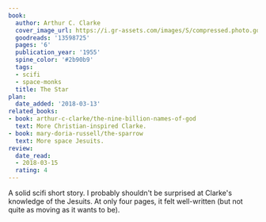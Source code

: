 ```yaml
---
book:
  author: Arthur C. Clarke
  cover_image_url: https://i.gr-assets.com/images/S/compressed.photo.goodreads.com/books/1451214185l/13598725._SX98_.jpg
  goodreads: '13598725'
  pages: '6'
  publication_year: '1955'
  spine_color: '#2b90b9'
  tags:
  - scifi
  - space-monks
  title: The Star
plan:
  date_added: '2018-03-13'
related_books:
- book: arthur-c-clarke/the-nine-billion-names-of-god
  text: More Christian-inspired Clarke.
- book: mary-doria-russell/the-sparrow
  text: More space Jesuits.
review:
  date_read:
  - 2018-03-15
  rating: 4
---
```


A solid scifi short story. I probably shouldn't be surprised at Clarke's knowledge of the Jesuits. At only four pages,
it felt well-written (but not quite as moving as it wants to be).
